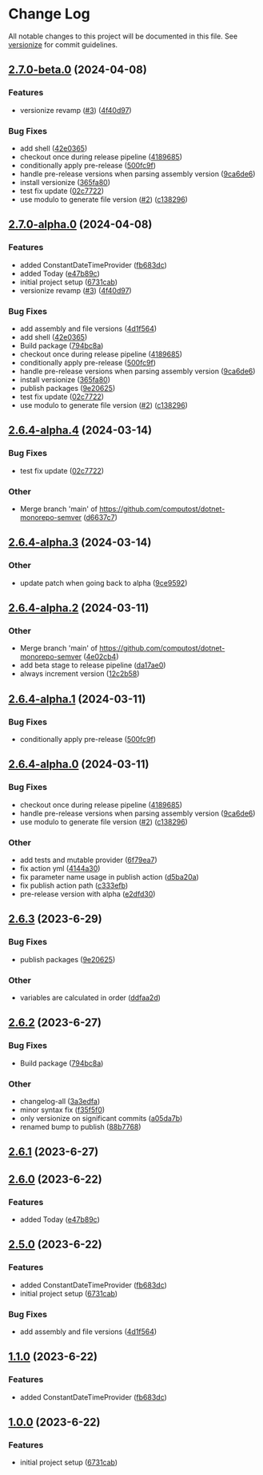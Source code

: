 # Change Log

All notable changes to this project will be documented in this file. See [versionize](https://github.com/versionize/versionize) for commit guidelines.

<a name="2.7.0-beta.0"></a>
## [2.7.0-beta.0](https://www.github.com/computost/dotnet-monorepo-semver/releases/tag/v2.7.0-beta.0) (2024-04-08)

### Features

* versionize revamp ([#3](https://www.github.com/computost/dotnet-monorepo-semver/issues/3)) ([4f40d97](https://www.github.com/computost/dotnet-monorepo-semver/commit/4f40d97751f01dbde59450e6e8394ab4965707aa))

### Bug Fixes

* add shell ([42e0365](https://www.github.com/computost/dotnet-monorepo-semver/commit/42e0365dedb63f86d499e865a2f9b828793176cd))
* checkout once during release pipeline ([4189685](https://www.github.com/computost/dotnet-monorepo-semver/commit/4189685f556475749b0e7cedbf40f0c711e2f92c))
* conditionally apply pre-release ([500fc9f](https://www.github.com/computost/dotnet-monorepo-semver/commit/500fc9f4eb0c83330cae010710530980e5c69cd0))
* handle pre-release versions when parsing assembly version ([9ca6de6](https://www.github.com/computost/dotnet-monorepo-semver/commit/9ca6de625b010fd68c8bd7fc1543bc188e038316))
* install versionize ([365fa80](https://www.github.com/computost/dotnet-monorepo-semver/commit/365fa80120d8142eed87507882ac1fec660cac52))
* test fix update ([02c7722](https://www.github.com/computost/dotnet-monorepo-semver/commit/02c7722dc0f719876b872875011de4defb1945b9))
* use modulo to generate file version ([#2](https://www.github.com/computost/dotnet-monorepo-semver/issues/2)) ([c138296](https://www.github.com/computost/dotnet-monorepo-semver/commit/c138296469b5865ffc6bb8c8b8c5779ca7e26664))

<a name="2.7.0-alpha.0"></a>
## [2.7.0-alpha.0](https://www.github.com/computost/dotnet-monorepo-semver/releases/tag/v2.7.0-alpha.0) (2024-04-08)

### Features

* added ConstantDateTimeProvider ([fb683dc](https://www.github.com/computost/dotnet-monorepo-semver/commit/fb683dc540cae6de5101cdfbbc5eac9f832c3105))
* added Today ([e47b89c](https://www.github.com/computost/dotnet-monorepo-semver/commit/e47b89c8d6257a2968584a2a5327ba31a4ab774f))
* initial project setup ([6731cab](https://www.github.com/computost/dotnet-monorepo-semver/commit/6731cab52ac283b894cb13bcfddbb5a3e42f6da2))
* versionize revamp ([#3](https://www.github.com/computost/dotnet-monorepo-semver/issues/3)) ([4f40d97](https://www.github.com/computost/dotnet-monorepo-semver/commit/4f40d97751f01dbde59450e6e8394ab4965707aa))

### Bug Fixes

* add assembly and file versions ([4d1f564](https://www.github.com/computost/dotnet-monorepo-semver/commit/4d1f564dad06be83d574714ddb19354e12ce972d))
* add shell ([42e0365](https://www.github.com/computost/dotnet-monorepo-semver/commit/42e0365dedb63f86d499e865a2f9b828793176cd))
* Build package ([794bc8a](https://www.github.com/computost/dotnet-monorepo-semver/commit/794bc8ac5de1e6cbe25f2a0b2a7fd491d88d7f7a))
* checkout once during release pipeline ([4189685](https://www.github.com/computost/dotnet-monorepo-semver/commit/4189685f556475749b0e7cedbf40f0c711e2f92c))
* conditionally apply pre-release ([500fc9f](https://www.github.com/computost/dotnet-monorepo-semver/commit/500fc9f4eb0c83330cae010710530980e5c69cd0))
* handle pre-release versions when parsing assembly version ([9ca6de6](https://www.github.com/computost/dotnet-monorepo-semver/commit/9ca6de625b010fd68c8bd7fc1543bc188e038316))
* install versionize ([365fa80](https://www.github.com/computost/dotnet-monorepo-semver/commit/365fa80120d8142eed87507882ac1fec660cac52))
* publish packages ([9e20625](https://www.github.com/computost/dotnet-monorepo-semver/commit/9e20625d4b5e22bf8cd4454f3af62bc465c012d6))
* test fix update ([02c7722](https://www.github.com/computost/dotnet-monorepo-semver/commit/02c7722dc0f719876b872875011de4defb1945b9))
* use modulo to generate file version ([#2](https://www.github.com/computost/dotnet-monorepo-semver/issues/2)) ([c138296](https://www.github.com/computost/dotnet-monorepo-semver/commit/c138296469b5865ffc6bb8c8b8c5779ca7e26664))

<a name="2.6.4-alpha.4"></a>
## [2.6.4-alpha.4](https://www.github.com/computost/dotnet-monorepo-semver/releases/tag/v2.6.4-alpha.4) (2024-03-14)

### Bug Fixes

* test fix update ([02c7722](https://www.github.com/computost/dotnet-monorepo-semver/commit/02c7722dc0f719876b872875011de4defb1945b9))

### Other

* Merge branch 'main' of https://github.com/computost/dotnet-monorepo-semver ([d6637c7](https://www.github.com/computost/dotnet-monorepo-semver/commit/d6637c77a05c554ffb61b61f32db29117c589630))

<a name="2.6.4-alpha.3"></a>
## [2.6.4-alpha.3](https://www.github.com/computost/dotnet-monorepo-semver/releases/tag/v2.6.4-alpha.3) (2024-03-14)

### Other

* update patch when going back to alpha ([9ce9592](https://www.github.com/computost/dotnet-monorepo-semver/commit/9ce9592ae34f0b60891c1b32d7650102d8598f35))

<a name="2.6.4-alpha.2"></a>
## [2.6.4-alpha.2](https://www.github.com/computost/dotnet-monorepo-semver/releases/tag/v2.6.4-alpha.2) (2024-03-11)

### Other

* Merge branch 'main' of https://github.com/computost/dotnet-monorepo-semver ([4e02cb4](https://www.github.com/computost/dotnet-monorepo-semver/commit/4e02cb4f04f6de0af8d90e6dc85dae0a02ccaf8c))
* add beta stage to release pipeline ([da17ae0](https://www.github.com/computost/dotnet-monorepo-semver/commit/da17ae06e4657e738f27252960949dacfb0a1948))
* always increment version ([12c2b58](https://www.github.com/computost/dotnet-monorepo-semver/commit/12c2b5846ce3c5bece778b6e9db0a59f5264359f))

<a name="2.6.4-alpha.1"></a>
## [2.6.4-alpha.1](https://www.github.com/computost/dotnet-monorepo-semver/releases/tag/v2.6.4-alpha.1) (2024-03-11)

### Bug Fixes

* conditionally apply pre-release ([500fc9f](https://www.github.com/computost/dotnet-monorepo-semver/commit/500fc9f4eb0c83330cae010710530980e5c69cd0))

<a name="2.6.4-alpha.0"></a>
## [2.6.4-alpha.0](https://www.github.com/computost/dotnet-monorepo-semver/releases/tag/v2.6.4-alpha.0) (2024-03-11)

### Bug Fixes

* checkout once during release pipeline ([4189685](https://www.github.com/computost/dotnet-monorepo-semver/commit/4189685f556475749b0e7cedbf40f0c711e2f92c))
* handle pre-release versions when parsing assembly version ([9ca6de6](https://www.github.com/computost/dotnet-monorepo-semver/commit/9ca6de625b010fd68c8bd7fc1543bc188e038316))
* use modulo to generate file version ([#2](https://www.github.com/computost/dotnet-monorepo-semver/issues/2)) ([c138296](https://www.github.com/computost/dotnet-monorepo-semver/commit/c138296469b5865ffc6bb8c8b8c5779ca7e26664))

### Other

* add tests and mutable provider ([6f79ea7](https://www.github.com/computost/dotnet-monorepo-semver/commit/6f79ea7e921c1763a33ce3031a9291f91f82ba1f))
* fix action yml ([4144a30](https://www.github.com/computost/dotnet-monorepo-semver/commit/4144a30768792f672b3d817fdc759afb720ece08))
* fix parameter name usage in publish action ([d5ba20a](https://www.github.com/computost/dotnet-monorepo-semver/commit/d5ba20a590af64e6112dc7db070edc371dfcbb5d))
* fix publish action path ([c333efb](https://www.github.com/computost/dotnet-monorepo-semver/commit/c333efbaa71601c8e3a8443381987c67f35a2741))
* pre-release version with alpha ([e2dfd30](https://www.github.com/computost/dotnet-monorepo-semver/commit/e2dfd3039aab2229941bb63b44271f00cef34e39))

<a name="2.6.3"></a>
## [2.6.3](https://www.github.com/computost/dotnet-monorepo-semver/releases/tag/v2.6.3) (2023-6-29)

### Bug Fixes

* publish packages ([9e20625](https://www.github.com/computost/dotnet-monorepo-semver/commit/9e20625d4b5e22bf8cd4454f3af62bc465c012d6))

### Other

* variables are calculated in order ([ddfaa2d](https://www.github.com/computost/dotnet-monorepo-semver/commit/ddfaa2df5f0dd2b8fcce3567a0767ec706f0d39a))

<a name="2.6.2"></a>
## [2.6.2](https://www.github.com/computost/dotnet-monorepo-semver/releases/tag/v2.6.2) (2023-6-27)

### Bug Fixes

* Build package ([794bc8a](https://www.github.com/computost/dotnet-monorepo-semver/commit/794bc8ac5de1e6cbe25f2a0b2a7fd491d88d7f7a))

### Other

* changelog-all ([3a3edfa](https://www.github.com/computost/dotnet-monorepo-semver/commit/3a3edfa41a582f53873a6a0a61ffc14e20000b34))
* minor syntax fix ([f35f5f0](https://www.github.com/computost/dotnet-monorepo-semver/commit/f35f5f04006fc34f641e21608848d9daeba3c993))
* only versionize on significant commits ([a05da7b](https://www.github.com/computost/dotnet-monorepo-semver/commit/a05da7b37e4798370ba9e71cb114f4437a75265e))
* renamed bump to publish ([88b7768](https://www.github.com/computost/dotnet-monorepo-semver/commit/88b776874dd349689d2bfbc500a13c04b1225b54))

<a name="2.6.1"></a>
## [2.6.1](https://www.github.com/computost/dotnet-monorepo-semver/releases/tag/v2.6.1) (2023-6-27)

<a name="2.6.0"></a>
## [2.6.0](https://www.github.com/computost/dotnet-monorepo-semver/releases/tag/v2.6.0) (2023-6-22)

### Features

* added Today ([e47b89c](https://www.github.com/computost/dotnet-monorepo-semver/commit/e47b89c8d6257a2968584a2a5327ba31a4ab774f))

<a name="2.5.0"></a>
## [2.5.0](https://www.github.com/computost/dotnet-monorepo-semver/releases/tag/v2.5.0) (2023-6-22)

### Features

* added ConstantDateTimeProvider ([fb683dc](https://www.github.com/computost/dotnet-monorepo-semver/commit/fb683dc540cae6de5101cdfbbc5eac9f832c3105))
* initial project setup ([6731cab](https://www.github.com/computost/dotnet-monorepo-semver/commit/6731cab52ac283b894cb13bcfddbb5a3e42f6da2))

### Bug Fixes

* add assembly and file versions ([4d1f564](https://www.github.com/computost/dotnet-monorepo-semver/commit/4d1f564dad06be83d574714ddb19354e12ce972d))

<a name="1.1.0"></a>
## [1.1.0](https://www.github.com/computost/dotnet-monorepo-semver/releases/tag/v1.1.0) (2023-6-22)

### Features

* added ConstantDateTimeProvider ([fb683dc](https://www.github.com/computost/dotnet-monorepo-semver/commit/fb683dc540cae6de5101cdfbbc5eac9f832c3105))

<a name="1.0.0"></a>
## [1.0.0](https://www.github.com/computost/dotnet-monorepo-semver/releases/tag/v1.0.0) (2023-6-22)

### Features

* initial project setup ([6731cab](https://www.github.com/computost/dotnet-monorepo-semver/commit/6731cab52ac283b894cb13bcfddbb5a3e42f6da2))

